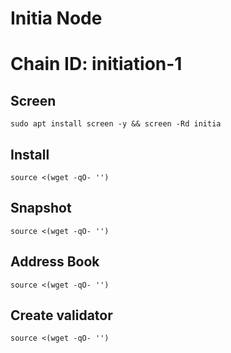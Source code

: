 #  Initia Node
#  Chain ID: initiation-1


## Screen
```
sudo apt install screen -y && screen -Rd initia
```

## Install
```
source <(wget -qO- '')
```

## Snapshot
```
source <(wget -qO- '')
```

## Address Book
```
source <(wget -qO- '')
```

## Create validator
```
source <(wget -qO- '')
```
